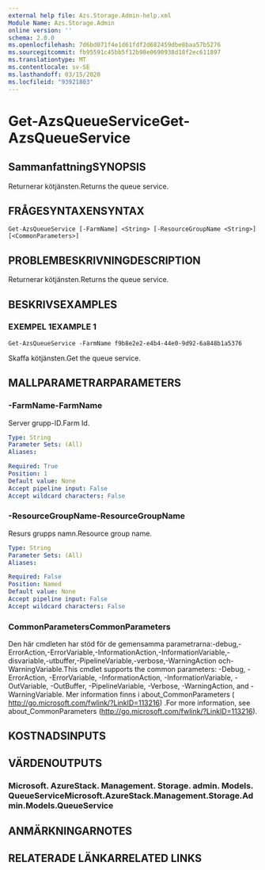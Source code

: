 ```yaml
---
external help file: Azs.Storage.Admin-help.xml
Module Name: Azs.Storage.Admin
online version: ''
schema: 2.0.0
ms.openlocfilehash: 7d6bd071f4e1d61fdf2d682459dbe8baa57b5276
ms.sourcegitcommit: fb95591c45bb5f12b98e0690938d18f2ec611897
ms.translationtype: MT
ms.contentlocale: sv-SE
ms.lasthandoff: 03/15/2020
ms.locfileid: "93921803"
---
```

# <span data-ttu-id="6b547-101">Get-AzsQueueService</span><span class="sxs-lookup"><span data-stu-id="6b547-101">Get-AzsQueueService</span></span>

## <span data-ttu-id="6b547-102">Sammanfattning</span><span class="sxs-lookup"><span data-stu-id="6b547-102">SYNOPSIS</span></span>
<span data-ttu-id="6b547-103">Returnerar kötjänsten.</span><span class="sxs-lookup"><span data-stu-id="6b547-103">Returns the queue service.</span></span>

## <span data-ttu-id="6b547-104">FRÅGESYNTAXEN</span><span class="sxs-lookup"><span data-stu-id="6b547-104">SYNTAX</span></span>

```
Get-AzsQueueService [-FarmName] <String> [-ResourceGroupName <String>] [<CommonParameters>]
```

## <span data-ttu-id="6b547-105">PROBLEMBESKRIVNING</span><span class="sxs-lookup"><span data-stu-id="6b547-105">DESCRIPTION</span></span>
<span data-ttu-id="6b547-106">Returnerar kötjänsten.</span><span class="sxs-lookup"><span data-stu-id="6b547-106">Returns the queue service.</span></span>

## <span data-ttu-id="6b547-107">BESKRIVS</span><span class="sxs-lookup"><span data-stu-id="6b547-107">EXAMPLES</span></span>

### <span data-ttu-id="6b547-108">EXEMPEL 1</span><span class="sxs-lookup"><span data-stu-id="6b547-108">EXAMPLE 1</span></span>
```
Get-AzsQueueService -FarmName f9b8e2e2-e4b4-44e0-9d92-6a848b1a5376
```

<span data-ttu-id="6b547-109">Skaffa kötjänsten.</span><span class="sxs-lookup"><span data-stu-id="6b547-109">Get the queue service.</span></span>

## <span data-ttu-id="6b547-110">MALLPARAMETRAR</span><span class="sxs-lookup"><span data-stu-id="6b547-110">PARAMETERS</span></span>

### <span data-ttu-id="6b547-111">-FarmName</span><span class="sxs-lookup"><span data-stu-id="6b547-111">-FarmName</span></span>
<span data-ttu-id="6b547-112">Server grupp-ID.</span><span class="sxs-lookup"><span data-stu-id="6b547-112">Farm Id.</span></span>

```yaml
Type: String
Parameter Sets: (All)
Aliases:

Required: True
Position: 1
Default value: None
Accept pipeline input: False
Accept wildcard characters: False
```

### <span data-ttu-id="6b547-113">-ResourceGroupName</span><span class="sxs-lookup"><span data-stu-id="6b547-113">-ResourceGroupName</span></span>
<span data-ttu-id="6b547-114">Resurs grupps namn.</span><span class="sxs-lookup"><span data-stu-id="6b547-114">Resource group name.</span></span>

```yaml
Type: String
Parameter Sets: (All)
Aliases:

Required: False
Position: Named
Default value: None
Accept pipeline input: False
Accept wildcard characters: False
```

### <span data-ttu-id="6b547-115">CommonParameters</span><span class="sxs-lookup"><span data-stu-id="6b547-115">CommonParameters</span></span>
<span data-ttu-id="6b547-116">Den här cmdleten har stöd för de gemensamma parametrarna:-debug,-ErrorAction,-ErrorVariable,-InformationAction,-InformationVariable,-disvariable,-utbuffer,-PipelineVariable,-verbose,-WarningAction och-WarningVariable.</span><span class="sxs-lookup"><span data-stu-id="6b547-116">This cmdlet supports the common parameters: -Debug, -ErrorAction, -ErrorVariable, -InformationAction, -InformationVariable, -OutVariable, -OutBuffer, -PipelineVariable, -Verbose, -WarningAction, and -WarningVariable.</span></span> <span data-ttu-id="6b547-117">Mer information finns i about_CommonParameters ( http://go.microsoft.com/fwlink/?LinkID=113216) .</span><span class="sxs-lookup"><span data-stu-id="6b547-117">For more information, see about_CommonParameters (http://go.microsoft.com/fwlink/?LinkID=113216).</span></span>

## <span data-ttu-id="6b547-118">KOSTNADS</span><span class="sxs-lookup"><span data-stu-id="6b547-118">INPUTS</span></span>

## <span data-ttu-id="6b547-119">VÄRDEN</span><span class="sxs-lookup"><span data-stu-id="6b547-119">OUTPUTS</span></span>

### <span data-ttu-id="6b547-120">Microsoft. AzureStack. Management. Storage. admin. Models. QueueService</span><span class="sxs-lookup"><span data-stu-id="6b547-120">Microsoft.AzureStack.Management.Storage.Admin.Models.QueueService</span></span>

## <span data-ttu-id="6b547-121">ANMÄRKNINGAR</span><span class="sxs-lookup"><span data-stu-id="6b547-121">NOTES</span></span>

## <span data-ttu-id="6b547-122">RELATERADE LÄNKAR</span><span class="sxs-lookup"><span data-stu-id="6b547-122">RELATED LINKS</span></span>
